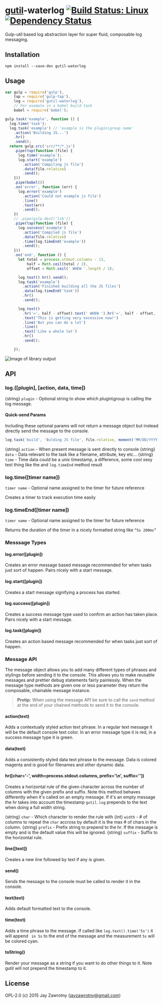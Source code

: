 # [gutil](https://github.com/gulpjs/gulp-util)-waterlog [![Build Status: Linux][travis-image]][travis-url] [![Dependency Status][depstat-image]][depstat-url]

Gulp-util based log abstraction layer for super fluid, composable log messaging.

## Installation

```
npm install --save-dev gutil-waterlog
```

## Usage

```js
var gulp = require('gulp'),
    tap = require('gulp-tap'),
    log = require('gutil-waterlog'),
    // For example in a babel build task
    babel = require('babel');

gulp.task('example', function () {
  log.time('task');
  log.task('example') // 'example is the plugin\group name'
    .action('Building JS...')
    .hr()
    .send();
  return gulp.src('src/**/*.js')
    .pipe(tap(function (file) {
      log.time('example');
      log.start('example')      
        .action('Compiling js file')
        .data(file.relative)
        .send();
    }))
    .pipe(babel())
    .on('error', function (err) {
      log.error('example')
        .action('Could not example js file')
        .line()
        .text(err)
        .send();
    })
    // .pipe(gulp.dest('lib'))
    .pipe(tap(function (file) {
      log.success('example')      
        .action('Compiled js file')
        .data(file.relative)
        .time(log.timeEnd('example'))
        .send();
    }))
    .on('end', function () {
      let total = process.stdout.columns - 13,
          half = Math.ceil(total / 2),
          offset = Math.ceil(' WHEW '.length / 2);

      log.text().hr().send();
      log.task('example')
        .action('Finished building all the JS files')
        .data(log.timeEnd('task'))
        .hr()
        .send();

      log.text()
        .hr('=', half - offset).text(' WHEW ').hr('=', half - offset, '', '\n')
        .text('This is getting very excessive now!')
        .line('But you can do a lot')
        .line()
        .text('Like a whole lot')
        .hr()
        .send();

    });
```

![Image of library output][screenshot-image]

## API

### log.<message type>([plugin], [action, data, time])
{string} `plugin` - Optional string to show which plugin\group is calling the log message.

#### Quick-send Params
Including these optional params will not return a message object but instead directly send the message to the console.

```js
log.task('build', 'Bulding JS file', file.relative, moment('MM/DD/YYYY hh:mmA'));
```

{string} `action` - When present message is sent directly to console
{string} `data` - Data relevant to the task like a filename, attribute, key etc…
{string} `time` - Time data could be a unix timestamp, a difference, some cool sexy text thing like the and `log.timeEnd` method result

### log.time([timer name])
`timer name` - Optional name assigned to the timer for future reference

Creates a timer to track execution time easily

### log.timeEnd([timer name])
`timer name` - Optional name assigned to the timer for future reference

Returns the duration of the timer in a nicely formatted string like `“5s 200ms”`

### Messsage Types

#### log.error([plugin])
Creates an error message based message recommended for when tasks just sort of happen. Pairs nicely with a start message.

#### log.start([plugin])
Creates a start message signifying a process has started.

#### log.success([plugin])
Creates a success message type used to confirm an action has taken place. Pairs nicely with a start message.

#### log.task([plugin])
Creates an action based message recommended for when tasks just sort of happen.

### Message API
The message object allows you to add many different types of phrases and stylings before sending it to the console. This allows you to make reusable messages and prettier debug statements fairly painlessly. When the message type methods are given one or less parameter they return the composable, chainable message instance.

> __Protip:__ When using the message API be sure to call the `send` method at the end of your chained methods to send it to the console.

#### action(text)
Adds a contextually styled action text phrase. In a regular text message it will be the default console text color. In an error message type it is red, in a success message type it is green.

#### data(text)
Adds a consistently styled data text phrase to the message. Data is colored magenta and is good for filenames and other dynamic data.

#### hr([char='-', width=process.stdout.columns, prefix='\n', suffix=''])
Creates a horizontal rule of the given character across the number of columns with the given prefix and suffix. Note this method behaves differently when it's called on an empty message. If it's an empty message the hr takes into account the timestamp `gutil.log` prepends to the text when doing a full width string.

{string} `char` - Which character to render the rule with
{int} `width` - # of columns to repeat the `char` accross by default it is the max # of chars in the column.
{string} `prefix` - Prefix string to prepend to the hr. If the message is empty and is the default value this will be ignored.
{string} `suffix` - Suffix to the horizontal rule.

#### line([text])
Creates a new line followed by text if any is given.

#### send()
Sends the message to the console must be called to render it in the console.

#### text(text)
Adds default formatted text to the console.

#### time(text)
Adds a time phrase to the message. If called like `log.text().time('5s')` it will append ` in 5s` to the end of the message and the measurement `5s` will be colored cyan.

#### toString()
Render your message as a string if you want to do other things to it. Note gutil will not prepend the timestamp to it.

## License

GPL-2.0 (c) 2015 Jay Zawrotny (jayzawrotny@gmail.com)

[screenshot-image]: https://github.com/jayzawrotny/gutil-waterlog/raw/master/docs/images/screenshot_1.png

[npm-url]: https://npmjs.org/package/gutil-waterlog
[npm-image]: http://img.shields.io/npm/v/gutil-waterlog.svg?style=flat

[travis-url]: https://travis-ci.org/jayzawrotny/gutil-waterlog
[travis-image]: http://img.shields.io/travis/jayzawrotny/gutil-waterlog.svg?style=flat

[depstat-url]: https://david-dm.org/jayzawrotny/gutil-waterlog
[depstat-image]: http://img.shields.io/david/jayzawrotny/gutil-waterlog.svg?style=flat
